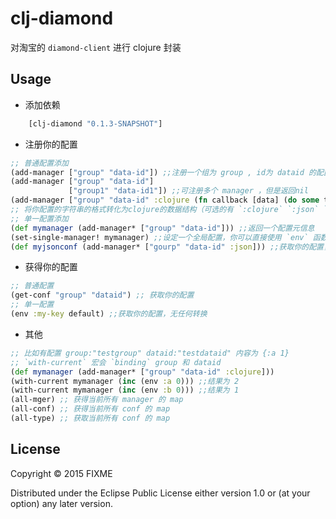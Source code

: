 # clj-diamond

对淘宝的 `diamond-client` 进行 clojure 封装

## Usage

- 添加依赖
```clojure
    [clj-diamond "0.1.3-SNAPSHOT"]
```

- 注册你的配置
```clojure
;; 普通配置添加
(add-manager ["group" "data-id"]) ;;注册一个组为 group , id为 dataid 的配置，且默认为 string 类型
(add-manager ["group" "data-id"]
             ["group1" "data-id1"]) ;;可注册多个 manager ，但是返回nil
(add-manager ["group" "data-id" :clojure (fn callback [data] (do some thing)) :sync-timeout 1000 :sync-cb true]) ;;可以添加的配置项
;; 将你配置的字符串的格式转化为clojure的数据结构（可选的有 `:clojure` `:json` `property` `yml`）
;; 单一配置添加
(def mymanager (add-manager* ["group" "data-id"])) ;;返回一个配置元信息
(set-single-manager! mymanager) ;;设定一个全局配置，你可以直接使用 `env` 函数来获取你的配置
(def myjsonconf (add-manager* ["gourp" "data-id" :json])) ;;获取你的配置，并将你的 `json` 字符串转化为 `clojure map` （map 的 key 为 keyword）
```

- 获得你的配置
```clojure
;; 普通配置
(get-conf "group" "dataid") ;; 获取你的配置
;; 单一配置
(env :my-key default) ;;获取你的配置，无任何转换
```

- 其他
```clojure
;; 比如有配置 group:"testgroup" dataid:"testdataid" 内容为 {:a 1}
;; `with-current` 宏会 `binding` group 和 dataid
(def mymanager (add-manager* ["group" "data-id" :clojure]))
(with-current mymanager (inc (env :a 0))) ;;结果为 2
(with-current mymanager (inc (env :b 0))) ;;结果为 1
(all-mger) ;; 获得当前所有 manager 的 map
(all-conf) ;; 获得当前所有 conf 的 map
(all-type) ;; 获取当前所有 conf 的 map
```

## License

Copyright © 2015 FIXME

Distributed under the Eclipse Public License either version 1.0 or (at
your option) any later version.
